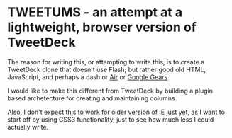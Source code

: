 TWEETUMS - an attempt at a lightweight, browser version of TweetDeck
==============================================================================

The reason for writing this, or attempting to write this, is to create a
TweetDeck clone that doesn't use Flash; but rather good old HTML, JavaScript,
and perhaps a dash or [Air](http://www.adobe.com/products/air/) or [Google
Gears](http://gears.google.com/).

I would like to make this different from TweetDeck by building a plugin based
archetecture for creating and maintaining columns.

Also, I don't expect this to work for older version of IE just yet, as I want
to start off by using CSS3 functionality, just to see how much less I could
actually write.
